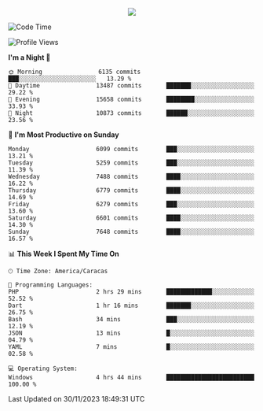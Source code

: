 <p align="center">
  <a href="http://www.github.com/thevacs">
    <img src="https://github-readme-streak-stats.herokuapp.com/?user=thevacs&stroke=ffffff&background=1c1917&ring=0891b2&fire=0891b2&currStreakNum=ffffff&currStreakLabel=0891b2&sideNums=ffffff&sideLabels=ffffff&dates=ffffff&hide_border=true" />
  </a>
</p>

<!--START_SECTION:waka-->
![Code Time](http://img.shields.io/badge/Code%20Time-1%2C872%20hrs%2029%20mins-blue)

![Profile Views](http://img.shields.io/badge/Profile%20Views-26-blue)

**I'm a Night 🦉** 

```text
🌞 Morning                6135 commits        ███░░░░░░░░░░░░░░░░░░░░░░   13.29 % 
🌆 Daytime                13487 commits       ███████░░░░░░░░░░░░░░░░░░   29.22 % 
🌃 Evening                15658 commits       ████████░░░░░░░░░░░░░░░░░   33.93 % 
🌙 Night                  10873 commits       ██████░░░░░░░░░░░░░░░░░░░   23.56 % 
```
📅 **I'm Most Productive on Sunday** 

```text
Monday                   6099 commits        ███░░░░░░░░░░░░░░░░░░░░░░   13.21 % 
Tuesday                  5259 commits        ███░░░░░░░░░░░░░░░░░░░░░░   11.39 % 
Wednesday                7488 commits        ████░░░░░░░░░░░░░░░░░░░░░   16.22 % 
Thursday                 6779 commits        ████░░░░░░░░░░░░░░░░░░░░░   14.69 % 
Friday                   6279 commits        ███░░░░░░░░░░░░░░░░░░░░░░   13.60 % 
Saturday                 6601 commits        ████░░░░░░░░░░░░░░░░░░░░░   14.30 % 
Sunday                   7648 commits        ████░░░░░░░░░░░░░░░░░░░░░   16.57 % 
```


📊 **This Week I Spent My Time On** 

```text
🕑︎ Time Zone: America/Caracas

💬 Programming Languages: 
PHP                      2 hrs 29 mins       █████████████░░░░░░░░░░░░   52.52 % 
Dart                     1 hr 16 mins        ███████░░░░░░░░░░░░░░░░░░   26.75 % 
Bash                     34 mins             ███░░░░░░░░░░░░░░░░░░░░░░   12.19 % 
JSON                     13 mins             █░░░░░░░░░░░░░░░░░░░░░░░░   04.79 % 
YAML                     7 mins              █░░░░░░░░░░░░░░░░░░░░░░░░   02.58 % 

💻 Operating System: 
Windows                  4 hrs 44 mins       █████████████████████████   100.00 % 
```


 Last Updated on 30/11/2023 18:49:31 UTC
<!--END_SECTION:waka-->
